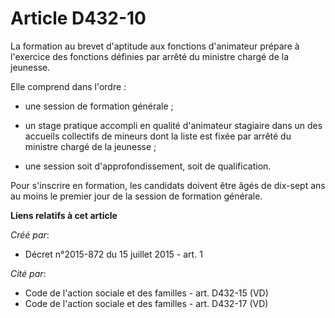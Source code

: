 # Article D432-10

La formation au brevet d'aptitude aux fonctions d'animateur prépare à l'exercice des fonctions définies par arrêté du
ministre chargé de la jeunesse. 

Elle comprend dans l'ordre : 

- une session de formation générale ; 

- un stage pratique accompli en qualité d'animateur stagiaire dans un des accueils collectifs de mineurs dont la liste est
fixée par arrêté du ministre chargé de la jeunesse ; 

- une session soit d'approfondissement, soit de qualification. 

Pour s'inscrire en formation, les candidats doivent être âgés de dix-sept ans au moins le premier jour de la session de
formation générale.

**Liens relatifs à cet article**

_Créé par_:

  - Décret n°2015-872 du 15 juillet 2015 - art. 1

_Cité par_:

  - Code de l'action sociale et des familles - art. D432-15 (VD)
  - Code de l'action sociale et des familles - art. D432-17 (VD)
